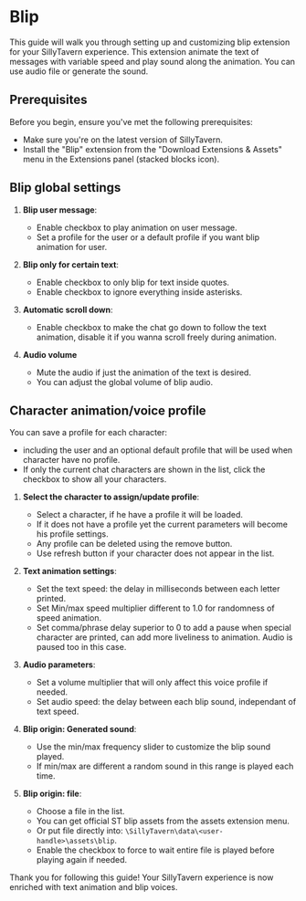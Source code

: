 # Blip

This guide will walk you through setting up and customizing blip extension for your SillyTavern experience. This extension animate the text of messages with variable speed and play sound along the animation. You can use audio file or generate the sound.

## Prerequisites

Before you begin, ensure you've met the following prerequisites:

- Make sure you're on the latest version of SillyTavern.
- Install the "Blip" extension from the "Download Extensions & Assets" menu in the Extensions panel (stacked blocks icon).

## Blip global settings

1. **Blip user message**:
   - Enable checkbox to play animation on user message.
   - Set a profile for the user or a default profile if you want blip animation for user.

2. **Blip only for certain text**:
   - Enable checkbox to only blip for text inside quotes.
   - Enable checkbox to ignore everything inside asterisks.

3. **Automatic scroll down**:
   - Enable checkbox to make the chat go down to follow the text animation, disable it if you wanna scroll freely during animation.

4. **Audio volume**
   - Mute the audio if just the animation of the text is desired.
   - You can adjust the global volume of blip audio.

## Character animation/voice profile

You can save a profile for each character:
   - including the user and an optional default profile that will be used when character have no profile. 
   - If only the current chat characters are shown in the list, click the checkbox to show all your characters.

1. **Select the character to assign/update profile**:
   - Select a character, if he have a profile it will be loaded.
   - If it does not have a profile yet the current parameters will become his profile settings.
   - Any profile can be deleted using the remove button.
   - Use refresh button if your character does not appear in the list.

2. **Text animation settings**:
   - Set the text speed: the delay in milliseconds between each letter printed.
   - Set Min/max speed multiplier different to 1.0 for randomness of speed animation.
   - Set comma/phrase delay superior to 0 to add a pause when special character are printed, can add more liveliness to animation. Audio is paused too in this case.

3. **Audio parameters**:
   - Set a volume multiplier that will only affect this voice profile if needed.
   - Set audio speed: the delay between each blip sound, independant of text speed.

4. **Blip origin: Generated sound**:
   - Use the min/max frequency slider to customize the blip sound played.
   - If min/max are different a random sound in this range is played each time.

5. **Blip origin: file**:
   - Choose a file in the list.
   - You can get official ST blip assets from the assets extension menu.
   - Or put file directly into: `\SillyTavern\data\<user-handle>\assets\blip`.
   - Enable the checkbox to force to wait entire file is played before playing again if needed.

Thank you for following this guide! Your SillyTavern experience is now enriched with text animation and blip voices.
